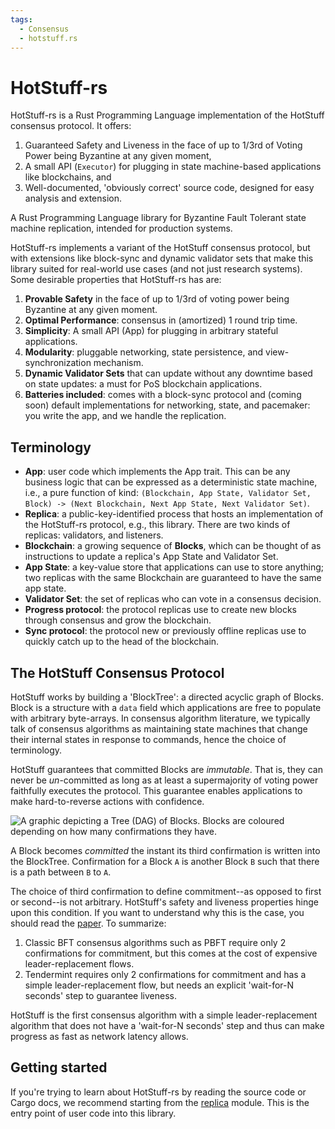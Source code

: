 ```yaml
---
tags:
  - Consensus
  - hotstuff.rs
---
```


# HotStuff-rs 
HotStuff-rs is a Rust Programming Language implementation of the HotStuff consensus protocol. It offers:

1. Guaranteed Safety and Liveness in the face of up to 1/3rd of Voting Power being Byzantine at any given moment,
2. A small API (`Executor`) for plugging in state machine-based applications like blockchains, and
3. Well-documented, 'obviously correct' source code, designed for easy analysis and extension.

A Rust Programming Language library for Byzantine Fault Tolerant state machine replication, intended for production 
systems. 
  
HotStuff-rs implements a variant of the HotStuff consensus protocol, but with extensions like block-sync and dynamic
validator sets that make this library suited for real-world use cases (and not just research systems). Some desirable
properties that HotStuff-rs has are:

1. **Provable Safety** in the face of up to 1/3rd of voting power being Byzantine at any given moment.
2. **Optimal Performance**: consensus in (amortized) 1 round trip time.
3. **Simplicity**: A small API (App) for plugging in arbitrary stateful applications.
4. **Modularity**: pluggable networking, state persistence, and view-synchronization mechanism.
5. **Dynamic Validator Sets** that can update without any downtime based on state updates: a must for PoS blockchain 
   applications.
6. **Batteries included**: comes with a block-sync protocol and (coming soon) default implementations for networking,
   state, and pacemaker: you write the app, and we handle the replication.

## Terminology
 
- **App**: user code which implements the App trait. This can be any business logic that can be expressed
  as a deterministic state machine, i.e., a pure function of kind: `(Blockchain, App State, Validator Set, Block) ->
  (Next Blockchain, Next App State, Next Validator Set)`.
- **Replica**: a public-key-identified process that hosts an implementation of the HotStuff-rs protocol, e.g., this
  library. There are two kinds of replicas: validators, and listeners. 
- **Blockchain**: a growing sequence of **Blocks**, which can be thought of as instructions to update a replica's App
  State and Validator Set.
- **App State**: a key-value store that applications can use to store anything; two replicas with the same Blockchain
  are guaranteed to have the same app state.
- **Validator Set**: the set of replicas who can vote in a consensus decision.
- **Progress protocol**: the protocol replicas use to create new blocks through consensus and grow the blockchain.
- **Sync protocol**: the protocol new or previously offline replicas use to quickly catch up to the head of the
  blockchain.

## The HotStuff Consensus Protocol

HotStuff works by building a 'BlockTree': a directed acyclic graph of Blocks. Block is a structure with a `data` field which applications are free to populate with arbitrary byte-arrays. In consensus algorithm literature, we typically talk of consensus algorithms as maintaining state machines that change their internal states in response to commands, hence the choice of terminology.

HotStuff guarantees that committed Blocks are *immutable*. That is, they can never be *un*-committed as long as at least a supermajority of voting power faithfully executes the protocol. This guarantee enables applications to make hard-to-reverse actions with confidence. 

![A graphic depicting a Tree (DAG) of Blocks. Blocks are coloured depending on how many confirmations they have.](https://github.com/parallelchain-io/hotstuff_rs/blob/master/readme_assets/BlockTree%20Structure%20Diagram.png)

A Block becomes *committed* the instant its third confirmation is written into the BlockTree. Confirmation for a Block `A` is another Block `B` such that there is a path between `B` to `A`.

The choice of third confirmation to define commitment--as opposed to first or second--is not arbitrary. HotStuff's safety and liveness properties hinge upon this condition. If you want to understand why this is the case, you should read the [paper](https://github.com/parallelchain-io/hotstuff_rs/blob/master/readme_assets/HotStuff%20paper.pdf). To summarize:

1. Classic BFT consensus algorithms such as PBFT require only 2 confirmations for commitment, but this comes at the cost of expensive leader-replacement flows.
2. Tendermint requires only 2 confirmations for commitment and has a simple leader-replacement flow, but needs an explicit 'wait-for-N seconds' step to guarantee liveness.

HotStuff is the first consensus algorithm with a simple leader-replacement algorithm that does not have a 'wait-for-N seconds' step and thus can make progress as fast as network latency allows.


## Getting started

If you're trying to learn about HotStuff-rs by reading the source code or Cargo docs, we recommend starting from
the [replica](https://github.com/parallelchain-io/hotstuff_rs/blob/master/src/replica.rs) module. This is the entry point of user code into this library.
